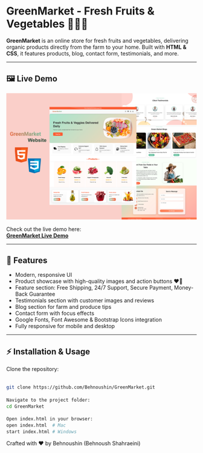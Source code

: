 # GreenMarket - Fresh Fruits & Vegetables 🥦🍊🍓

**GreenMarket** is an online store for fresh fruits and vegetables, delivering organic products directly from the farm to your home. Built with **HTML & CSS**, it features products, blog, contact form, testimonials, and more.

---

## 🖼️ Live Demo

<!-- Demo image -->
<img src="demo.png" alt="GreenMarket Demo" width="800"/>

Check out the live demo here:  
[**GreenMarket Live Demo**](https://Behnoushin.github.io/GreenMarket/)

---
## 🌟 Features

- Modern, responsive UI
- Product showcase with high-quality images and action buttons ❤️🛒
- Feature section: Free Shipping, 24/7 Support, Secure Payment, Money-Back Guarantee
- Testimonials section with customer images and reviews
- Blog section for farm and produce tips
- Contact form with focus effects
- Google Fonts, Font Awesome & Bootstrap Icons integration
- Fully responsive for mobile and desktop

---

## ⚡ Installation & Usage

Clone the repository:

```bash

git clone https://github.com/Behnoushin/GreenMarket.git

Navigate to the project folder:
cd GreenMarket

Open index.html in your browser:
open index.html  # Mac
start index.html # Windows

```

Crafted with ❤️ by Behnoushin (Behnoush Shahraeini)
